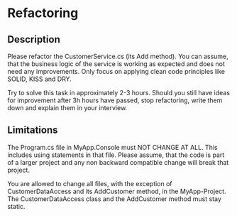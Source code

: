 # Refactoring

## Description

Please refactor the CustomerService.cs (its Add method). You can assume, that the business logic of the service is working as expected and does not need any improvements. Only focus on applying clean code principles like SOLID, KISS and DRY.

Try to solve this task in approximately 2-3 hours. Should you still have ideas for improvement after 3h hours have passed, stop refactoring, write them down and explain them in your interview.

## Limitations

The Program.cs file in MyApp.Console must NOT CHANGE AT ALL. This includes using statements in that file. Please assume, that the code is part of a larger project and any non backward compatible change will break that project.

You are allowed to change all files, with the exception of CustomerDataAccess and its AddCustomer method, in the MyApp-Project. The CustomerDataAccess class and the AddCustomer method must stay static.

